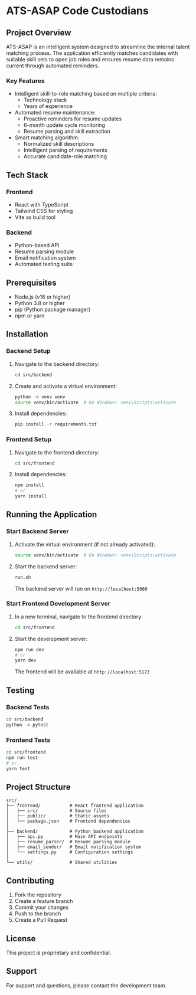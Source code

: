 # ATS-ASAP Code Custodians

## Project Overview
ATS-ASAP is an intelligent system designed to streamline the internal talent matching process. The application efficiently matches candidates with suitable skill sets to open job roles and ensures resume data remains current through automated reminders.

### Key Features
- Intelligent skill-to-role matching based on multiple criteria:
  - Technology stack
  - Years of experience
- Automated resume maintenance:
  - Proactive reminders for resume updates
  - 6-month update cycle monitoring
  - Resume parsing and skill extraction
- Smart matching algorithm:
  - Normalized skill descriptions
  - Intelligent parsing of requirements
  - Accurate candidate-role matching

## Tech Stack
### Frontend
- React with TypeScript
- Tailwind CSS for styling
- Vite as build tool

### Backend
- Python-based API
- Resume parsing module
- Email notification system
- Automated testing suite

## Prerequisites
- Node.js (v16 or higher)
- Python 3.8 or higher
- pip (Python package manager)
- npm or yarn

## Installation

### Backend Setup
1. Navigate to the backend directory:
   ```bash
   cd src/backend
   ```

2. Create and activate a virtual environment:
   ```bash
   python -m venv venv
   source venv/bin/activate  # On Windows: venv\Scripts\activate
   ```

3. Install dependencies:
   ```bash
   pip install -r requirements.txt
   ```

### Frontend Setup
1. Navigate to the frontend directory:
   ```bash
   cd src/frontend
   ```

2. Install dependencies:
   ```bash
   npm install
   # or
   yarn install
   ```

## Running the Application

### Start Backend Server
1. Activate the virtual environment (if not already activated):
   ```bash
   source venv/bin/activate  # On Windows: venv\Scripts\activate
   ```

2. Start the backend server:
   ```bash
   run.sh
   ```
   The backend server will run on `http://localhost:5000`

### Start Frontend Development Server
1. In a new terminal, navigate to the frontend directory:
   ```bash
   cd src/frontend
   ```

2. Start the development server:
   ```bash
   npm run dev
   # or
   yarn dev
   ```
   The frontend will be available at `http://localhost:5173`

## Testing
### Backend Tests
```bash
cd src/backend
python -m pytest
```

### Frontend Tests
```bash
cd src/frontend
npm run test
# or
yarn test
```

## Project Structure
```
src/
├── frontend/           # React frontend application
│   ├── src/            # Source files
│   ├── public/         # Static assets
│   └── package.json    # Frontend dependencies
│
├── backend/            # Python backend application
│   ├── api.py          # Main API endpoints
│   ├── resume_parser/  # Resume parsing module
│   ├── email_sender/   # Email notification system
│   └── settings.py     # Configuration settings
│
└── utils/              # Shared utilities
```

## Contributing
1. Fork the repository
2. Create a feature branch
3. Commit your changes
4. Push to the branch
5. Create a Pull Request

## License
This project is proprietary and confidential.

## Support
For support and questions, please contact the development team.
